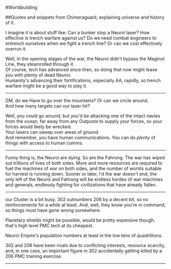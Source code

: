 #Worldbuilding

##Quotes and snippets from Chimeraguard, explaining universe and history of it.

I imagine it is about stuff like: Can a bunker stop a Neuroi laser? How effective is trench warfare against us? Do we need combat engineers to entrench ourselves when we fight a trench line? Or can we cost effectively overrun it.

Well, in the opening stages of the war, the Neuroi didn't bypass the Maginot Line, they steamrolled through it.  
Of course, tech has advanced since then, so doing that now might leave you with plenty of dead Neuroi.  
Humanity's advancing their fortifications, especially AA, rapidly, so trench warfare might be a good way to play it.

---

GM, do we Have to go over the mountains? Or can we circle around.  
And how many targets can our laser hit?

Well, you could go around, but you'd be attacking one of the intact navies from the ocean, far away from any Outposts to supply your forces, so your forces would likely be wrecked.  
Your lasers can sweep over areas of ground.  
And remember, you have human communications. You can do *plenty* of things with access to human comms.
     
---

Funny thing is, the Neuroi are dying.
So are the Fahrong.
The war has wiped out trillions of lives of both sides. More and more resources are required to fuel the machines of war on both sides, and the number of worlds suitable for harvest is running down.
Sooner or later, I'd the war doesn't end, the only left of the Neuroi and Fahrong will be endless hordes of war machines and generals, endlessly fighting for civilizations that have already fallen.

---
our Cluster is a bit busy. 302 outnumbers 206 by a decent bit, so no reinforcements for a while at least.
And, well, they know you're in command, so things must have gone wrong somewhere.

Planetary shields might be possible, would be pretty expensive though, that's high level PMC tech at its cheapest.


Neuroi Empire's population numbers at least in the low tens of quadrillions.

302 and 206 have been rivals due to conflicting interests, resource scarcity, and, in one case, an important figure in 302 accidentally getting killed by a 206 PMC training exercise. 

---
